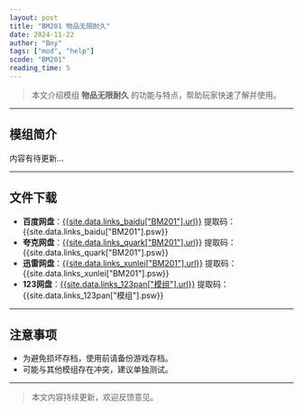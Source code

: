 ```yaml
---
layout: post
title: "BM201 物品无限耐久"
date: 2024-11-22
author: "Bny"
tags: ["mod", "help"]
scode: "BM201"
reading_time: 5
---
```


> 本文介绍模组 **物品无限耐久** 的功能与特点，帮助玩家快速了解并使用。

---

## 模组简介

内容有待更新...

---

## 文件下载
- **百度网盘**：[{{site.data.links_baidu["BM201"].url}}]({{site.data.links_baidu["BM201"].url}}) 提取码：{{site.data.links_baidu["BM201"].psw}}
- **夸克网盘**：[{{site.data.links_quark["BM201"].url}}]({{site.data.links_quark["BM201"].url}}) 提取码：{{site.data.links_quark["BM201"].psw}}
- **迅雷网盘**：[{{site.data.links_xunlei["BM201"].url}}]({{site.data.links_xunlei["BM201"].url}}) 提取码：{{site.data.links_xunlei["BM201"].psw}}
- **123网盘**：[{{site.data.links_123pan["模组"].url}}]({{site.data.links_123pan["模组"].url}}) 提取码：{{site.data.links_123pan["模组"].psw}}

---

## 注意事项
- 为避免损坏存档，使用前请备份游戏存档。
- 可能与其他模组存在冲突，建议单独测试。

---

> 本文内容持续更新，欢迎反馈意见。
